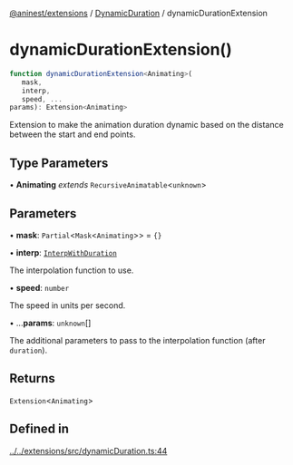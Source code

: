 [@aninest/extensions](../../index.md) / [DynamicDuration](../index.md) / dynamicDurationExtension

# dynamicDurationExtension()

```ts
function dynamicDurationExtension<Animating>(
   mask, 
   interp, 
   speed, ...
params): Extension<Animating>
```

Extension to make the animation duration dynamic based on
the distance between the start and end points.

## Type Parameters

• **Animating** *extends* `RecursiveAnimatable`\<`unknown`\>

## Parameters

• **mask**: `Partial`\<`Mask`\<`Animating`\>\> = `{}`

• **interp**: [`InterpWithDuration`](../type-aliases/InterpWithDuration.md)

The interpolation function to use.

• **speed**: `number`

The speed in units per second.

• ...**params**: `unknown`[]

The additional parameters to pass to the interpolation
function (after `duration`).

## Returns

`Extension`\<`Animating`\>

## Defined in

[../../extensions/src/dynamicDuration.ts:44](https://github.com/zphrs/aninest/blob/b669292333243ef725d764f354c403b2c4bde014/extensions/src/dynamicDuration.ts#L44)
